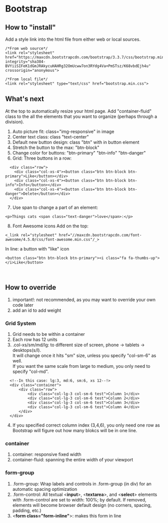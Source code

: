 # Bootstrap

## How to "install"
Add a style link into the html file from either web or local sources.  
```
/*From web source*/
<link rel="stylesheet" href="https://maxcdn.bootstrapcdn.com/bootstrap/3.3.7/css/bootstrap.min.css" integrity="sha384-BVYiiSIFeK1dGmJRAkycuHAHRg32OmUcww7on3RYdg4Va+PmSTsz/K68vbdEjh4u" crossorigin="anonymous">

/*From local file*/
<link rel="stylesheet" type="text/css" href="bootstrap.min.css">
```

## What's next
At the top to automatically resize your html page. Add "container-fluid" class to the all the elements that you want to organize (perhaps through a division). 
  
1. Auto picture fit: class="img-responsive" in image  
2. Center text class: class "text-center"
3. Default new button design: class "btn" with in button element  
4. Stretch the button to the max: "btn-block"  
5. Change color for buttons: "btn-primary" "btn-info" "btn-danger"  
6. Grid: Three buttons in a row:   

  ```
    <div class="row">
      <div class="col-xs-4"><button class="btn btn-block btn-primary">Like</button></div>
      <div class="col-xs-4"><button class="btn btn-block btn-info">Info</button></div>
      <div class="col-xs-4"><button class="btn btn-block btn-danger">Delete</button></div>
    </div>
  ```
7. Use span to change a part of an element:  
  ```
  <p>Things cats <span class="text-danger">love</span>:</p>
  ```
8. Font Awesome icons
Add on the top: 

  ```
  <_link rel="stylesheet" href="//maxcdn.bootstrapcdn.com/font-awesome/4.5.0/css/font-awesome.min.css"/_>
  ```
In line: a button with "like" icon  

  ```
  <button class="btn btn-block btn-primary"><i class="fa fa-thumbs-up"></i>Like</button>
  ```
  
## How to override
1. important!: not recommended, as you may want to override your own code later
2. add an id to add weight
  

### Grid System
1. Grid needs to be within a container
2. Each row has 12 units
3. .col-xs/sm/md/lg: to different size of screen, phone -> tablets -> desktops(s/l).  
    It will change once it hits "sm" size, unless you specify "col-sm-6" as well.  
    If you want the same scale from large to medium, you only need to specify "col-md".  
    
  ```
    <!--In this case: lg:3, md:6, sm:6, xs 12--!>
   	<div class="container">
 		<div class="row">
 			<div class="col-lg-3 col-sm-6 test">Column 1</div>
 			<div class="col-lg-3 col-sm-6 test">Column 2</div>
 			<div class="col-lg-3 col-sm-6 test">Column 3</div>
 			<div class="col-lg-3 col-sm-6 test">Column 4</div>
 		</div>
 	</div>
  ```
4. If you specified correct column index (3,4,6), you only need one row as Bootstrap will figure out how many blokcs will be in one line.  

### container
1. container: responsive fixed width
2. container-fluid: spanning the entire width of your viewport

### form-group
1. .form-group: Wrap labels and controls in .form-group (in div) for an automatic spacing optimization
2. .form-control: All textual <**input**>, <**textarea**>, and <**select**> elements with .form-control are set to width: 100%; by default. If removed, elements will become browser default design (no corners, spacing, padding, etc.)
3. <**form class="form-inline"**>: makes this form in line
